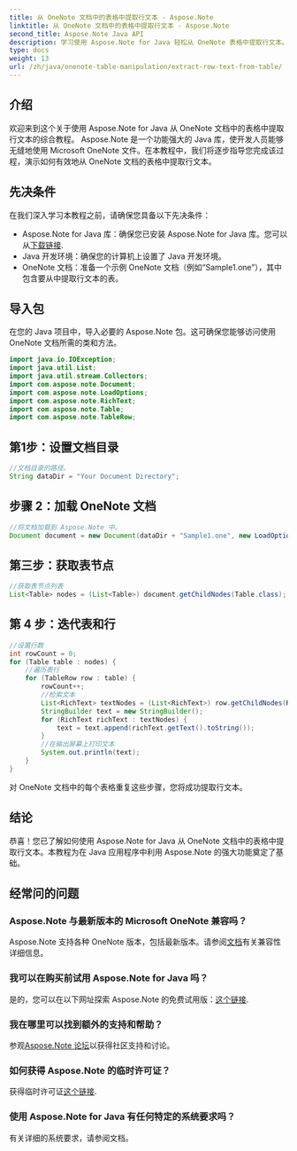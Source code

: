 ```yaml
---
title: 从 OneNote 文档中的表格中提取行文本 - Aspose.Note
linktitle: 从 OneNote 文档中的表格中提取行文本 - Aspose.Note
second_title: Aspose.Note Java API
description: 学习使用 Aspose.Note for Java 轻松从 OneNote 表格中提取行文本。请按照我们的分步指南进行无缝集成。
type: docs
weight: 13
url: /zh/java/onenote-table-manipulation/extract-row-text-from-table/
---
```

## 介绍
欢迎来到这个关于使用 Aspose.Note for Java 从 OneNote 文档中的表格中提取行文本的综合教程。 Aspose.Note 是一个功能强大的 Java 库，使开发人员能够无缝地使用 Microsoft OneNote 文件。在本教程中，我们将逐步指导您完成该过程，演示如何有效地从 OneNote 文档的表格中提取行文本。
## 先决条件
在我们深入学习本教程之前，请确保您具备以下先决条件：
-  Aspose.Note for Java 库：确保您已安装 Aspose.Note for Java 库。您可以从[下载链接](https://releases.aspose.com/note/java/).
- Java 开发环境：确保您的计算机上设置了 Java 开发环境。
- OneNote 文档：准备一个示例 OneNote 文档（例如“Sample1.one”），其中包含要从中提取行文本的表。
## 导入包
在您的 Java 项目中，导入必要的 Aspose.Note 包。这可确保您能够访问使用 OneNote 文档所需的类和方法。
```java
import java.io.IOException;
import java.util.List;
import java.util.stream.Collectors;
import com.aspose.note.Document;
import com.aspose.note.LoadOptions;
import com.aspose.note.RichText;
import com.aspose.note.Table;
import com.aspose.note.TableRow;
```
## 第1步：设置文档目录
```java
//文档目录的路径。
String dataDir = "Your Document Directory";
```
## 步骤 2：加载 OneNote 文档
```java
//将文档加载到 Aspose.Note 中。
Document document = new Document(dataDir + "Sample1.one", new LoadOptions());
```
## 第三步：获取表节点
```java
//获取表节点列表
List<Table> nodes = (List<Table>) document.getChildNodes(Table.class);
```
## 第 4 步：迭代表和行
```java
//设置行数
int rowCount = 0;
for (Table table : nodes) {
    //遍历表行
    for (TableRow row : table) {
        rowCount++;
        //检索文本
        List<RichText> textNodes = (List<RichText>) row.getChildNodes(RichText.class);
        StringBuilder text = new StringBuilder();
        for (RichText richText : textNodes) {
            text = text.append(richText.getText().toString());
        }
        //在输出屏幕上打印文本
        System.out.println(text);
    }
}
```
对 OneNote 文档中的每个表格重复这些步骤，您将成功提取行文本。
## 结论
恭喜！您已了解如何使用 Aspose.Note for Java 从 OneNote 文档中的表格中提取行文本。本教程为在 Java 应用程序中利用 Aspose.Note 的强大功能奠定了基础。
## 经常问的问题
### Aspose.Note 与最新版本的 Microsoft OneNote 兼容吗？
 Aspose.Note 支持各种 OneNote 版本，包括最新版本。请参阅[文档](https://reference.aspose.com/note/java/)有关兼容性详细信息。
### 我可以在购买前试用 Aspose.Note for Java 吗？
是的，您可以在以下网址探索 Aspose.Note 的免费试用版：[这个链接](https://releases.aspose.com/).
### 我在哪里可以找到额外的支持和帮助？
参观[Aspose.Note 论坛](https://forum.aspose.com/c/note/28)以获得社区支持和讨论。
### 如何获得 Aspose.Note 的临时许可证？
获得临时许可证[这个链接](https://purchase.aspose.com/temporary-license/).
### 使用 Aspose.Note for Java 有任何特定的系统要求吗？
有关详细的系统要求，请参阅文档。